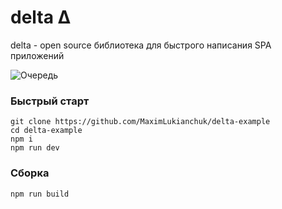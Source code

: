 # delta Δ

delta - open source библиотека для быстрого написания SPA приложений

![Очередь](https://lh3.googleusercontent.com/jslp_pBenTxScUgBey23tLTNvWyBZVuZihDL_qGCYTb_vnG7jtYgVYFIzK-aO1qu0OhnlKdB2u3FuWrbnq5hw6mKKG4CYjd5gu3pLT_BvZLIoTyF0VYgciVojGFgMsW4GA4-aAsyrvPkmpHQUaWSAZJG4m93mo_C9iAijI1re-QYO-QLyH3UohzkNmdpagiMgLAxxu3D0knnpkG_YzalaDglt0AbSLEY2ENsXr1m6K3-YWp5XVddsbifyfSKpSw8HrZWqHO3OVGmtGvF4PnKeJnSE-KJLoGi0V3UPJ4fBNHcpe1qvnXBu0G45O-QiTodw70UXHdD7nhF8k5jhPhKmRM9zN01NhYijbGCkGL-6BKciIeeTWO4lQCX42jBIHWxHJJ9assk9dJuGaJIDMPyqsDa7-TobscCeUaGAWLuAkXGmnZXjl2rbW_0A6OtpSU2MaFGSSu6cn9AqNqM4etQwVEbyeIinvIuDd7pBMF53EM4-zWF2bdNuVUm-mL5qQWQl7P8PsRdMGM38t7glita2RuVKTD9mCknyzrW-tJh67mfONdMqyzTBQ-f6LxQ3IS4kXT2v_6-d3uZVYbuLaVsFYGlKWY0hdLDugOFYTTKOH_qkr15AVU3GlS6ncCkRO6rXko--90m84aFsjHN3hzTEuOtfGmTyPYnNB4C7Dvt6rLiMK6EAaeOx3sDM4U=w1682-h1216-no)

### Быстрый старт
```
git clone https://github.com/MaximLukianchuk/delta-example
cd delta-example
npm i
npm run dev
```

### Сборка
```
npm run build
```
